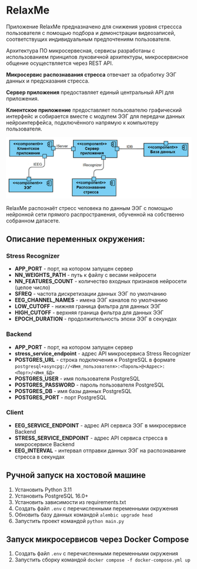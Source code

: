 # RelaxMe

Приложение RelaxMe предназначено для снижения уровня стрессса пользователя с помощью 
подбора и демонстрации видеозаписей, соответствущих индивидуальным предпочтениям 
пользователя. 

Архитектура ПО микросервесная, сервисы разработаны с использованием принципов луковичной архитектуры, 
микросервисное общение осуществляется через REST API.

**Микросервис распознавания стресса** отвечает за обработку ЭЭГ данных и предсказания стресса. 

**Сервер приложения** предоставляет единый центральный API для приложения. 

**Клиентское приложение** предоставляет пользователю графический интерфейс и собирается вместе с модулем ЭЭГ
для передачи данных нейроинтерфейса, подключённого напрямую к компьютеру пользователя.

![img_1.png](docs/images/img_1.png)

RelaxMe распознаёт стресс человека по данным ЭЭГ с помощью нейронной сети прямого
распространения, обученной на собственно собранном датасете.

## Описание переменных окружения:

### Stress Recognizer
- **APP_PORT** - порт, на котором запущен сервер
- **NN_WEIGHTS_PATH** - путь к файлу с весами нейросети
- **NN_FEATURES_COUNT** - количество входных признаков нейросети (целое число) 
- **SFREQ** - частота дискретизации данных ЭЭГ по умолчанию
- **EEG_CHANNEL_NAMES** - имена ЭЭГ каналов по умолчанию
- **LOW_CUTOFF** - нижняя граница фильтра для данных ЭЭГ
- **HIGH_CUTOFF** - верхняя граница фильтра для данных ЭЭГ
- **EPOCH_DURATION** - продолжительность эпохи ЭЭГ в секундах

### Backend
- **APP_PORT** - порт, на котором запущен сервер
- **stress_service_endpoint** - адрес API микросервиса Stress Recognizer 
- **POSTGRES_URL** - строка подключения к PostgreSQL в формате `postgresql+asyncpg://<Имя_пользователя>:<Пароль>@<Адрес>:<Порт>/<Имя_БД>`
- **POSTGRES_USER** - имя пользователя PostgreSQL
- **POSTGRES_PASSWORD** - пароль пользователя PostgreSQL
- **POSTGRES_DB** - имя базы данных PostgreSQL
- **POSTGRES_PORT** - порт PostgreSQL

### Client
- **EEG_SERVICE_ENDPOINT** - адрес API сервиса ЭЭГ в микросервисе Backend
- **STRESS_SERVICE_ENDPOINT** - адрес API сервиса стресса в микросервисе Backend
- **EEG_INTERVAL** - интервал отправки данных ЭЭГ на распознавание стресса в секундах

## Ручной запуск на хостовой машине

1. Установить Python 3.11
2. Установить PostgreSQL 16.0+
3. Установить зависимости из requirements.txt
4. Создать файл `.env` с перечисленными переменными окружения
5. Обновить базу данных командой `alembic upgrade head`
6. Запустить проект командой `python main.py`

## Запуск микросервисов через Docker Compose

1. Создать файл `.env` с перечисленными переменными окружения
2. Запустить сборку командой `docker compose -f docker-compose.yml up`
